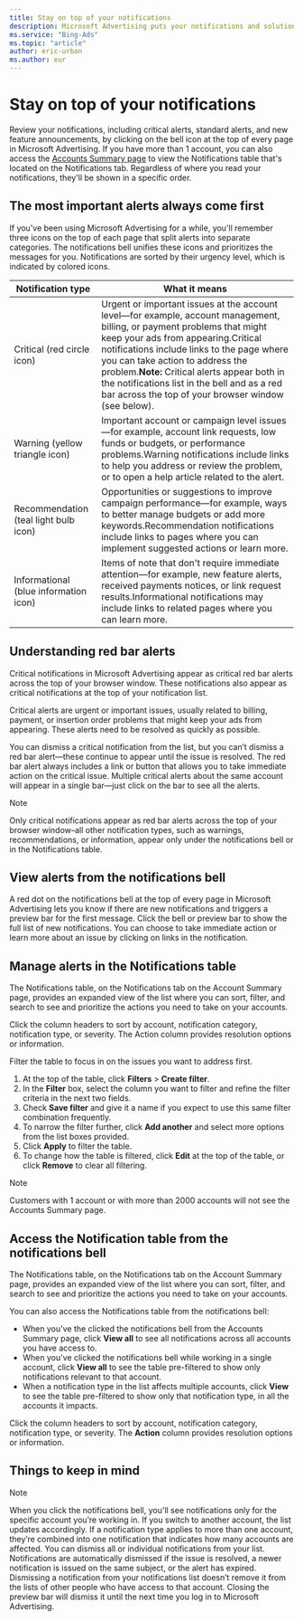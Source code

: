 ```yaml
---
title: Stay on top of your notifications
description: Microsoft Advertising puts your notifications and solutions in one place for clearer focus on the important items.
ms.service: "Bing-Ads"
ms.topic: "article"
author: eric-urban
ms.author: eur
---
```


# Stay on top of your notifications

Review your notifications, including critical alerts, standard alerts, and new feature announcements, by clicking on the bell icon at the top of every page in Microsoft Advertising. If you have more than 1 account, you can also access the [Accounts Summary page](./hlp_BA_CONC_AccountsSummary.md) to view the Notifications table that's located on the Notifications tab. Regardless of where you read your notifications, they'll be shown in a specific order.

## The most important alerts always come first

If you've been using Microsoft Advertising for a while, you'll remember three icons on the top of each page that split alerts into separate categories. The notifications bell unifies these icons and prioritizes the messages for you. Notifications are sorted by their urgency level, which is indicated by colored icons.

|Notification type|What it means|
|---|---|
|Critical (red circle icon)|Urgent or important issues at the account level—for example, account management, billing, or payment problems that might keep your ads from appearing.Critical notifications include links to the page where you can take action to address the problem.**Note:** Critical alerts appear both in the notifications list in the bell and as a red bar across the top of your browser window (see below).|
|Warning (yellow triangle icon)|Important account or campaign level issues—for example, account link requests, low funds or budgets, or performance problems.Warning notifications include links to help you address or review the problem, or to open a help article related to the alert.|
|Recommendation (teal light bulb icon)|Opportunities or suggestions to improve campaign performance—for example, ways to better manage budgets or add more keywords.Recommendation notifications include links to pages where you can implement suggested actions or learn more.|
|Informational (blue information icon)|Items of note that don't require immediate attention—for example, new feature alerts, received payments notices, or link request results.Informational notifications may include links to related pages where you can learn more.|

## Understanding red bar alerts

Critical notifications in Microsoft Advertising appear as critical red bar alerts across the top of your browser window. These notifications also appear as critical notifications at the top of your notification list.

Critical alerts are urgent or important issues, usually related to billing, payment, or insertion order problems that might keep your ads from appearing. These alerts need to be resolved as quickly as possible.

You can dismiss a critical notification from the list, but you can’t dismiss a red bar alert—these continue to appear until the issue is resolved. The red bar alert always includes a link or button that allows you to take immediate action on the critical issue. Multiple critical alerts about the same account will appear in a single bar—just click on the bar to see all the alerts.

> [!NOTE]
> Only critical notifications appear as red bar alerts across the top of your browser window–all other notification types, such as warnings, recommendations, or information, appear only under the notifications bell or in the Notifications table.

## View alerts from the notifications bell
A red dot on the notifications bell at the top of every page in Microsoft Advertising lets you know if there are new notifications and triggers a preview bar for the first message. Click the bell or preview bar to show the full list of new notifications. You can choose to take immediate action or learn more about an issue by clicking on links in the notification.
## Manage alerts in the Notifications table
The Notifications table, on the Notifications tab on the Account Summary page, provides an expanded view of the list where you can sort, filter, and search to see and prioritize the actions you need to take on your accounts.

Click the column headers to sort by account, notification category, notification type, or severity. The Action column provides resolution options or information.

Filter the table to focus in on the issues you want to address first.
1. At the top of the table, click **Filters** > **Create filter**.
1. In the **Filter** box, select the column you want to filter and refine the filter criteria in the next two fields.
1. Check **Save filter** and give it a name if you expect to use this same filter combination frequently.
1. To narrow the filter further, click **Add another** and select more options from the list boxes provided.
1. Click **Apply** to filter the table.
1. To change how the table is filtered, click **Edit** at the top of the table, or click **Remove** to clear all filtering.

> [!NOTE]
> Customers with 1 account or with more than 2000 accounts will not see the Accounts Summary page.

## Access the Notification table from the notifications bell
The Notifications table, on the Notifications tab on the Account Summary page, provides an expanded view of the list where you can sort, filter, and search to see and prioritize the actions you need to take on your accounts.

You can also access the Notifications table from the notifications bell:
- When you've the clicked the notifications bell from the Accounts Summary page, click **View all** to see all notifications across all accounts you have access to.
- When you've clicked the notifications bell while working in a single account, click **View all** to see the table pre-filtered to show only notifications relevant to that account.
- When a notification type in the list affects multiple accounts, click **View** to see the table pre-filtered to show only that notification type, in all the accounts it impacts.

Click the column headers to sort by account, notification category, notification type, or severity. The **Action** column provides resolution options or information.

## Things to keep in mind

> [!NOTE]
> When you click the notifications bell, you'll see notifications only for the specific account you’re working in. If you switch to another account, the list updates accordingly.
> If a notification type applies to more than one account, they’re combined into one notification that indicates how many accounts are affected.
> You can dismiss all or individual notifications from your list. Notifications are automatically dismissed if the issue is resolved, a newer notification is issued on the same subject, or the alert has expired.
> Dismissing a notification from your notifications list doesn’t remove it from the lists of other people who have access to that account.
> Closing the preview bar will dismiss it until the next time you log in to Microsoft Advertising.



